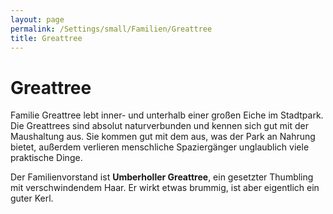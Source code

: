 ```yaml
---
layout: page
permalink: /Settings/small/Familien/Greattree
title: Greattree
---
```


# Greattree

Familie Greattree lebt inner- und unterhalb einer großen Eiche im Stadtpark. Die Greattrees sind absolut naturverbunden und kennen sich gut mit der Maushaltung aus. Sie kommen gut mit dem aus, was der Park an Nahrung bietet, außerdem verlieren menschliche Spaziergänger unglaublich viele praktische Dinge.

Der Familienvorstand ist <strong>Umberholler Greattree</strong>, ein gesetzter Thumbling mit verschwindendem Haar. Er wirkt etwas brummig, ist aber eigentlich ein guter Kerl.
